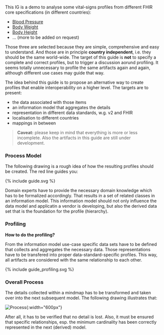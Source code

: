 This IG is a demo to analyse some vital-signs profiles from different FHIR core specifications (in different countries):

* [Blood Pressure](bloodpressure.html)
* [Body Weight](body_weight.html)
* [Body Height](body_height.html)
* ... (more to be added on request)

Those three are selected because they are simple, comprehensive and easy to understand.
And those are in principle **country independent**, i.e. they should be the same world-wide.
The target of this guide is **not** to specify a complete and correct profiles,
but to trigger a discussion aorund profiling.
It seems totally unnecessary to profile the same artifacts again and again,
although different use cases may guide that way.

The idea behind this guide is to propose an alternative way to create profiles that enable interoperability
on a higher level. The targets are to present:

* the data associated with those items
* an information model that aggregates the details
* representation in different data standards, w.g. v2 and FHIR
* localisation to different countries
* mappings in between

> **Caveat:** please keep in mind that everything is more or less incomplete. 
> Also the artifacts in this guide are still under development.

### Process Model

The following drawing is a rough idea of how the resulting profiles should be created.
The red line guides you:

<div width="400px">
{% include guide.svg %}
</div>

Domain experts have to provide the necessary domain knowledge which has to be formalized accordingly.
That results in a set of related classes in an information model.
This information model should not only influence the data model and applicatin a vendor is developing, 
but also the derived data set that is the foundation for the profile (hierarchy).

### Profiling

**How to do the profiling?**

From the information model use-case specific data sets have to be defined that collects and aggregates the necessary data.
Those representations have to be transfered into proper data-standard-specific profiles.
This way, all artifacts are considered with the same relationship to each other.

<div width="400px">
{% include guide_profiling.svg %}
</div>

### Overall Process

The details collected within a mindmap has to be transformed and taken over into the next subsequent model.
The following drawing illustrates that:

![Process](process.png){:width="600px"}
<br clear="all"/>  

After all, it has to be verified that no detail is lost. Also, it must be ensured that specific relationships,
esp. the minimum cardinality has been correctly represented in the next (derived) model.

